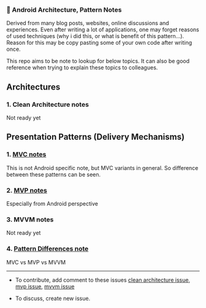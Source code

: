 ### :blue_book: Android Architecture, Pattern Notes
Derived from many blog posts, websites, online discussions and experiences. Even after writing a lot of applications, one may forget reasons of used techniques (why i did this, or what is benefit of this pattern...). Reason for this may be copy pasting some of your own code after writing once.

This repo aims to be note to lookup for below topics. It can also be good reference when trying to explain these topics to colleagues.

## Architectures
### 1. Clean Architecture notes
Not ready yet

## Presentation Patterns (Delivery Mechanisms)
### 1. [MVC notes](https://github.com/jemshit/android_architecture_notes/blob/master/mvc_cheatsheet.md)

This is not Android specific note, but MVC variants in general. So difference between these patterns can be seen.

### 2. [MVP notes](https://github.com/jemshit/android_architecture_notes/blob/master/mvp_cheatsheet.md)
Especially from Android perspective

### 3. MVVM notes
Not ready yet

### 4. [Pattern Differences note](https://github.com/jemshit/android_architecture_notes/blob/master/pattern_differences.md)
MVC vs MVP vs MVVM

---
- To contribute, add comment to these issues [clean architecture issue](https://github.com/jemshit/android_architecture_notes/issues/1), [mvp issue](https://github.com/jemshit/android_architecture_notes/issues/2), [mvvm issue](https://github.com/jemshit/android_architecture_notes/issues/3)

- To discuss, create new issue.
